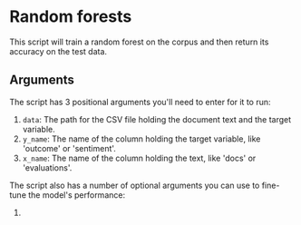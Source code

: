 # Random forests

This script will train a random forest on the corpus and then return its accuracy on the test data. 

## Arguments

The script has 3 positional arguments you'll need to enter for it to run:

  1. ```data```: The path for the CSV file holding the document text and the target variable.
  2. ```y_name```: The name of the column holding the target variable, like 'outcome' or 'sentiment'.
  3. ```x_name```: The name of the column holding the text, like 'docs' or 'evaluations'.

The script also has a number of optional arguments you can use to fine-tune the model's performance:

  1. 
